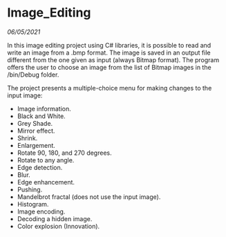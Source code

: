 # Image_Editing
*06/05/2021*

In this image editing project using C# libraries, it is possible to read and write an image from a .bmp format. The image is saved in an output file different from the one given as input (always Bitmap format).
The program offers the user to choose an image from the list of Bitmap images in the /bin/Debug folder.

The project presents a multiple-choice menu for making changes to the input image:
* Image information.
* Black and White.
* Grey Shade.
* Mirror effect.
* Shrink.
* Enlargement.
* Rotate 90, 180, and 270 degrees.
* Rotate to any angle.
* Edge detection.
* Blur.
* Edge enhancement.
* Pushing.
* Mandelbrot fractal (does not use the input image).
* Histogram.
* Image encoding.
* Decoding a hidden image.
* Color explosion (Innovation).

